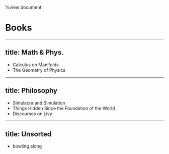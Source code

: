 %view document

# Books

---
title: Math & Phys.
---

- Calculus on Manifolds
- The Geometry of Physics

---
title: Philosophy
---

- Simulacra and Simulation
- Things Hidden Since the Foundation of the World
- Discourses on Livy

---
title: Unsorted
---

- bowling along
